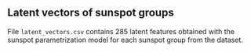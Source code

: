 ## Latent vectors of sunspot groups

File `latent_vectors.csv` contains 285 latent features obtained with the sunspot parametrization model for each sunspot group from the dataset.